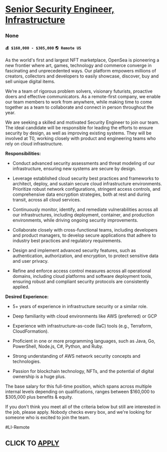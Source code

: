 # [Senior Security Engineer, Infrastructure](https://www.remotewlb.com/apply/senior-security-engineer-infrastructure)  
### None  
#### `💰 $160,000 - $305,000` `🌎 Remote US`  

As the world's first and largest NFT marketplace, OpenSea is pioneering a new frontier where art, games, technology and commerce converge in fascinating and unprecedented ways. Our platform empowers millions of creators, collectors and developers to easily showcase, discover, buy and sell unique digital items.

We’re a team of rigorous problem solvers, visionary futurists, proactive doers and effective communicators. As a remote-first company, we enable our team members to work from anywhere, while making time to come together as a team to collaborate and connect in person throughout the year.

We are seeking a skilled and motivated Security Engineer to join our team. The ideal candidate will be responsible for leading the efforts to ensure security by design, as well as improving existing systems. They will be involved at T0, working closely with product and engineering teams who rely on cloud infrastructure.

 **Responsibilities:**

  * Conduct advanced security assessments and threat modeling of our infrastructure, ensuring new systems are secure by design.

  * Leverage established cloud security best practices and frameworks to architect, deploy, and sustain secure cloud infrastructure environments. Prioritize robust network configurations, stringent access controls, and comprehensive data encryption strategies, both at rest and during transit, across all cloud services.

  * Continuously monitor, identify, and remediate vulnerabilities across all our infrastructures, including deployment, container, and production environments, while driving ongoing security improvements.

  * Collaborate closely with cross-functional teams, including developers and product managers, to develop secure applications that adhere to industry best practices and regulatory requirements.

  * Design and implement advanced security features, such as authentication, authorization, and encryption, to protect sensitive data and user privacy.

  * Refine and enforce access control measures across all operational domains, including cloud platforms and software deployment tools, ensuring robust and compliant security protocols are consistently applied.

 **Desired Experience:**

  * 5+ years of experience in infrastructure security or a similar role.

  * Deep familiarity with cloud environments like AWS (preferred) or GCP

  * Experience with infrastructure-as-code (IaC) tools (e.g., Terraform, CloudFormation).

  * Proficient in one or more programming languages, such as Java, Go, PowerShell, Node.js, C#, Python, and Ruby.

  * Strong understanding of AWS network security concepts and technologies.

  * Passion for blockchain technology, NFTs, and the potential of digital ownership is a huge plus.

The base salary for this full-time position, which spans across multiple internal levels depending on qualifications, ranges between $160,000 to $305,000 plus benefits & equity.

If you don't think you meet all of the criteria below but still are interested in the job, please apply. Nobody checks every box, and we're looking for someone who is excited to join the team.

  
#LI-Remote

  
## CLICK TO [APPLY](https://www.remotewlb.com/apply/senior-security-engineer-infrastructure)

